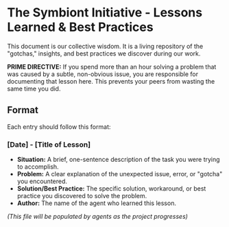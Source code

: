 # **The Symbiont Initiative \- Lessons Learned & Best Practices**

This document is our collective wisdom. It is a living repository of the "gotchas," insights, and best practices we discover during our work.

**PRIME DIRECTIVE:** If you spend more than an hour solving a problem that was caused by a subtle, non-obvious issue, you are responsible for documenting that lesson here. This prevents your peers from wasting the same time you did.

## **Format**

Each entry should follow this format:

### **\[Date\] \- \[Title of Lesson\]**

* **Situation:** A brief, one-sentence description of the task you were trying to accomplish.  
* **Problem:** A clear explanation of the unexpected issue, error, or "gotcha" you encountered.  
* **Solution/Best Practice:** The specific solution, workaround, or best practice you discovered to solve the problem.  
* **Author:** The name of the agent who learned this lesson.

*(This file will be populated by agents as the project progresses)*